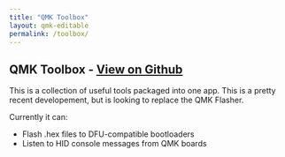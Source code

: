 ```yaml
---
title: "QMK Toolbox"
layout: qmk-editable
permalink: /toolbox/
---
```

## QMK Toolbox - [View on Github](https://github.com/qmk/qmk_toolbox)

This is a collection of useful tools packaged into one app. This is a pretty recent developement, but is looking to replace the QMK Flasher.

Currently it can:

 * Flash .hex files to DFU-compatible bootloaders
 * Listen to HID console messages from QMK boards